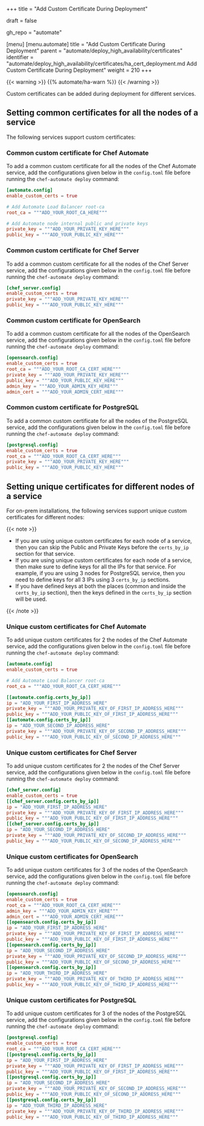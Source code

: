 +++
title = "Add Custom Certificate During Deployment"

draft = false

gh_repo = "automate"

[menu]
  [menu.automate]
    title = "Add Custom Certificate During Deployment"
    parent = "automate/deploy_high_availability/certificates"
    identifier = "automate/deploy_high_availability/certificates/ha_cert_deployment.md Add Custom Certificate During Deployment"
    weight = 210
+++

{{< warning >}}
{{% automate/ha-warn %}}
{{< /warning >}}

Custom certificates can be added during deployment for different services.

## Setting common certificates for all the nodes of a service

The following services support custom certificates:

### Common custom certificate for Chef Automate

To add a common custom certificate for all the nodes of the Chef Automate service, add the configurations given below in the `config.toml` file before running the `chef-automate deploy` command:

```toml
[automate.config]
enable_custom_certs = true

# Add Automate Load Balancer root-ca
root_ca = """ADD_YOUR_ROOT_CA_HERE"""

# Add Automate node internal public and private keys
private_key = """ADD_YOUR_PRIVATE_KEY_HERE"""
public_key = """ADD_YOUR_PUBLIC_KEY_HERE"""
```

### Common custom certificate for Chef Server

To add a common custom certificate for all the nodes of the Chef Server service, add the configurations given below in the `config.toml` file before running the `chef-automate deploy` command:

```toml
[chef_server.config]
enable_custom_certs = true
private_key = """ADD_YOUR_PRIVATE_KEY_HERE"""
public_key = """ADD_YOUR_PUBLIC_KEY_HERE"""
```

### Common custom certificate for OpenSearch

To add a common custom certificate for all the nodes of the OpenSearch service, add the configurations given below in the `config.toml` file before running the `chef-automate deploy` command:

```toml
[opensearch.config]
enable_custom_certs = true
root_ca = """ADD_YOUR_ROOT_CA_CERT_HERE"""
private_key = """ADD_YOUR_PRIVATE_KEY_HERE"""
public_key = """ADD_YOUR_PUBLIC_KEY_HERE"""
admin_key = """ADD_YOUR_ADMIN_KEY_HERE"""
admin_cert = """ADD_YOUR_ADMIN_CERT_HERE"""
```

### Common custom certificate for PostgreSQL

To add a common custom certificate for all the nodes of the PostgreSQL service, add the configurations given below in the `config.toml` file before running the `chef-automate deploy` command:

```toml
[postgresql.config]
enable_custom_certs = true
root_ca = """ADD_YOUR_ROOT_CA_CERT_HERE"""
private_key = """ADD_YOUR_PRIVATE_KEY_HERE"""
public_key = """ADD_YOUR_PUBLIC_KEY_HERE"""
```

## Setting unique certificates for different nodes of a service

For on-prem installations, the following services support unique custom certificates for different nodes:

{{< note >}}

- If you are using unique custom certificates for each node of a service, then you can skip the Public and Private Keys before the `certs_by_ip` section for that service.
- If you are using unique custom certificates for each node of a service, then make sure to define keys for all the IPs for that service. For example, if you are using 3 nodes for PostgreSQL service, then you need to define keys for all 3 IPs using 3 `certs_by_ip` sections.
- If you have defined keys at both the places (common and inside the `certs_by_ip` section), then the keys defined in the `certs_by_ip` section will be used.

{{< /note >}}

### Unique custom certificates for Chef Automate

To add unique custom certificates for 2 the nodes of the Chef Automate service, add the configurations given below in the `config.toml` file before running the `chef-automate deploy` command:

```toml
[automate.config]
enable_custom_certs = true

# Add Automate Load Balancer root-ca
root_ca = """ADD_YOUR_ROOT_CA_CERT_HERE"""

[[automate.config.certs_by_ip]]
ip = "ADD_YOUR_FIRST_IP_ADDRESS_HERE"
private_key = """ADD_YOUR_PRIVATE_KEY_OF_FIRST_IP_ADDRESS_HERE"""
public_key = """ADD_YOUR_PUBLIC_KEY_OF_FIRST_IP_ADDRESS_HERE"""
[[automate.config.certs_by_ip]]
ip = "ADD_YOUR_SECOND_IP_ADDRESS_HERE"
private_key = """ADD_YOUR_PRIVATE_KEY_OF_SECOND_IP_ADDRESS_HERE"""
public_key = """ADD_YOUR_PUBLIC_KEY_OF_SECOND_IP_ADDRESS_HERE"""
```

### Unique custom certificates for Chef Server

To add unique custom certificates for 2 the nodes of the Chef Server service, add the configurations given below in the `config.toml` file before running the `chef-automate deploy` command:

```toml
[chef_server.config]
enable_custom_certs = true
[[chef_server.config.certs_by_ip]]
ip = "ADD_YOUR_FIRST_IP_ADDRESS_HERE"
private_key = """ADD_YOUR_PRIVATE_KEY_OF_FIRST_IP_ADDRESS_HERE"""
public_key = """ADD_YOUR_PUBLIC_KEY_OF_FIRST_IP_ADDRESS_HERE"""
[[chef_server.config.certs_by_ip]]
ip = "ADD_YOUR_SECOND_IP_ADDRESS_HERE"
private_key = """ADD_YOUR_PRIVATE_KEY_OF_SECOND_IP_ADDRESS_HERE"""
public_key = """ADD_YOUR_PUBLIC_KEY_OF_SECOND_IP_ADDRESS_HERE"""
```

### Unique custom certificates for OpenSearch

To add unique custom certificates for 3 of the nodes of the OpenSearch service, add the configurations given below in the `config.toml` file before running the `chef-automate deploy` command:

```toml
[opensearch.config]
enable_custom_certs = true
root_ca = """ADD_YOUR_ROOT_CA_CERT_HERE"""
admin_key = """ADD_YOUR_ADMIN_KEY_HERE"""
admin_cert = """ADD_YOUR_ADMIN_CERT_HERE"""
[[opensearch.config.certs_by_ip]]
ip = "ADD_YOUR_FIRST_IP_ADDRESS_HERE"
private_key = """ADD_YOUR_PRIVATE_KEY_OF_FIRST_IP_ADDRESS_HERE"""
public_key = """ADD_YOUR_PUBLIC_KEY_OF_FIRST_IP_ADDRESS_HERE"""
[[opensearch.config.certs_by_ip]]
ip = "ADD_YOUR_SECOND_IP_ADDRESS_HERE"
private_key = """ADD_YOUR_PRIVATE_KEY_OF_SECOND_IP_ADDRESS_HERE"""
public_key = """ADD_YOUR_PUBLIC_KEY_OF_SECOND_IP_ADDRESS_HERE"""
[[opensearch.config.certs_by_ip]]
ip = "ADD_YOUR_THIRD_IP_ADDRESS_HERE"
private_key = """ADD_YOUR_PRIVATE_KEY_OF_THIRD_IP_ADDRESS_HERE"""
public_key = """ADD_YOUR_PUBLIC_KEY_OF_THIRD_IP_ADDRESS_HERE"""
```

### Unique custom certificates for PostgreSQL

To add unique custom certificates for 3 of the nodes of the PostgreSQL service, add the configurations given below in the `config.toml` file before running the `chef-automate deploy` command:

```toml
[postgresql.config]
enable_custom_certs = true
root_ca = """ADD_YOUR_ROOT_CA_CERT_HERE"""
[[postgresql.config.certs_by_ip]]
ip = "ADD_YOUR_FIRST_IP_ADDRESS_HERE"
private_key = """ADD_YOUR_PRIVATE_KEY_OF_FIRST_IP_ADDRESS_HERE"""
public_key = """ADD_YOUR_PUBLIC_KEY_OF_FIRST_IP_ADDRESS_HERE"""
[[postgresql.config.certs_by_ip]]
ip = "ADD_YOUR_SECOND_IP_ADDRESS_HERE"
private_key = """ADD_YOUR_PRIVATE_KEY_OF_SECOND_IP_ADDRESS_HERE"""
public_key = """ADD_YOUR_PUBLIC_KEY_OF_SECOND_IP_ADDRESS_HERE"""
[[postgresql.config.certs_by_ip]]
ip = "ADD_YOUR_THIRD_IP_ADDRESS_HERE"
private_key = """ADD_YOUR_PRIVATE_KEY_OF_THIRD_IP_ADDRESS_HERE"""
public_key = """ADD_YOUR_PUBLIC_KEY_OF_THIRD_IP_ADDRESS_HERE"""
```
